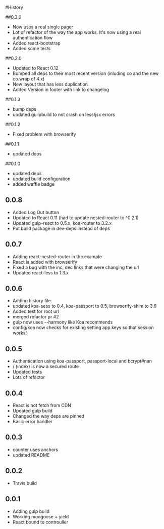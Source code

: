 #History

##0.3.0
- Now uses a real single pager
- Lot of refactor of the way the app works. It's now using a real authentication flow
- Added react-bootstrap
- Added some tests

##0.2.0
- Updated to React 0.12
- Bumped all deps to their most recent version (inluding co and the new co.wrap of 4.x)
- New layout that has less duplication
- Added Version in footer with link to changelog

##0.1.3
- bump deps
- updated guilpbuild to not crash on less/jsx errors

##0.1.2
- Fixed problem with browserify

##0.1.1
- updated deps

##0.1.0
- updated deps
- updated build configuration
- added waffle badge

## 0.0.8
- Added Log Out button
- Updated to React 0.11 (had to update nested-router to ^0.2.1)
- Updated gulp-react to 0.5.x, koa-router to 3.2.x
- Put build package in dev-deps instead of deps

## 0.0.7
- Adding react-nested-router in the example
- React is added with browserify
- Fixed a bug with the inc, dec links that were changing the url
- Updated react-less to 1.3.x

## 0.0.6
- Adding history file
- updated koa-sess to 0.4, koa-passport to 0.5, browserify-shim to 3.6
- Added test for root url
- merged refactor pr #2
- gulp now uses --harmony like Koa recommends
- config/koa now checks for existing setting app.keys so that session works!

## 0.0.5
- Authentication using koa-passport, passport-local and bcrypt#nan
- / (index) is now a secured route
- Updated tests
- Lots of refactor

## 0.0.4
- React is not fetch from CDN
- Updated gulp build
- Changed the way deps are pinned
- Basic error handler

## 0.0.3
- counter uses anchors
- updated README

## 0.0.2
- Travis build

## 0.0.1
- Adding gulp build
- Working mongoose + yield
- React bound to controuller
